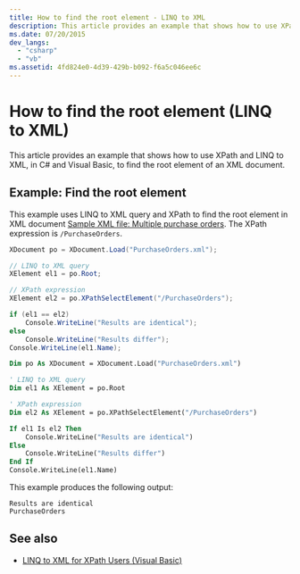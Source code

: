 ```yaml
---
title: How to find the root element - LINQ to XML
description: This article provides an example that shows how to use XPath and LINQ to XML, in C# and Visual Basic, to find the root element of an XML document.
ms.date: 07/20/2015
dev_langs:
  - "csharp"
  - "vb"
ms.assetid: 4fd824e0-4d39-429b-b092-f6a5c046ee6c
---
```


# How to find the root element (LINQ to XML)

This article provides an example that shows how to use XPath and LINQ to XML, in C# and Visual Basic, to find the root element of an XML document.

## Example: Find the root element

This example uses LINQ to XML query and XPath to find the root element in XML document [Sample XML file: Multiple purchase orders](sample-xml-file-multiple-purchase-orders.md). The XPath expression is `/PurchaseOrders`.

```csharp
XDocument po = XDocument.Load("PurchaseOrders.xml");

// LINQ to XML query
XElement el1 = po.Root;

// XPath expression
XElement el2 = po.XPathSelectElement("/PurchaseOrders");

if (el1 == el2)
    Console.WriteLine("Results are identical");
else
    Console.WriteLine("Results differ");
Console.WriteLine(el1.Name);
```

```vb
Dim po As XDocument = XDocument.Load("PurchaseOrders.xml")

' LINQ to XML query
Dim el1 As XElement = po.Root

' XPath expression
Dim el2 As XElement = po.XPathSelectElement("/PurchaseOrders")

If el1 Is el2 Then
    Console.WriteLine("Results are identical")
Else
    Console.WriteLine("Results differ")
End If
Console.WriteLine(el1.Name)
```

This example produces the following output:

```output
Results are identical
PurchaseOrders
```

## See also

- [LINQ to XML for XPath Users (Visual Basic)](/../../visual-basic/programming-guide/concepts/linq/linq-to-xml-for-xpath-users.md)
